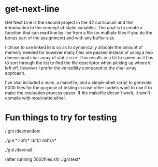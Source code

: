 # get-next-line
Get Next Line is the second project in the 42 curriculum and the introduction to the concept of static variables. The goal is to create a function that can read line by line from a file (or multiple files if you do the bonus part of the assignment) and with any buffer size.

I chose to use linked lists so as to dynamically allocate the amount of memory needed for however many files are passed instead of using a two dimensional char array of static size. This results in a hit to speed as it has to sort through the list to find the file descriptor when picking up where it left off, however I prefer the versatility compared to the char array approach.

I've also included a main, a makefile, and a simple shell script to generate 5000 files for the purpose of testing in case other cadets want to use it to make the evaluation process easier. If the makefile doesn't work, it won't compile with moulinette either.

# Fun things to try for testing

/.gnl /dev/random

./gnl * libft/* libft/*/* libft/*/*/*

./gnl /dev/null

(after running 5000files.sh) ./gnl test*
